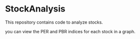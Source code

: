 # StockAnalysis
This repository contains code to analyze stocks.

you can view the PER and PBR indices for each stock in a graph.
